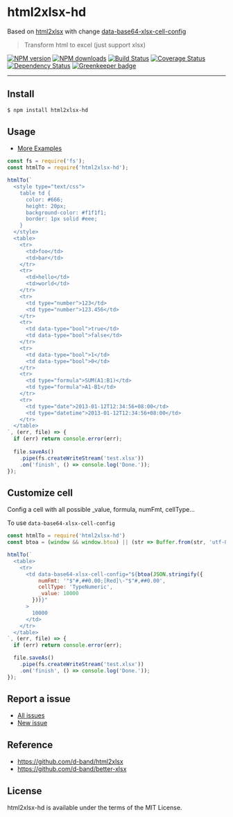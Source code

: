 html2xlsx-hd
===========

Based on [html2xlsx](https://github.com/d-band/html2xlsx) with change [data-base64-xlsx-cell-config](https://github.com/d-band/html2xlsx/pull/64)

> Transform html to excel (just support xlsx)

[![NPM version](https://img.shields.io/npm/v/html2xlsx.svg)](https://www.npmjs.com/package/html2xlsx-hd)
[![NPM downloads](https://img.shields.io/npm/dm/html2xlsx-hd.svg)](https://www.npmjs.com/package/html2xlsx-hd)
[![Build Status](https://travis-ci.org/yuanoook/html2xlsx-hd.svg?branch=master)](https://travis-ci.org/yuanoook/html2xlsx-hd)
[![Coverage Status](https://coveralls.io/repos/github/yuanoook/html2xlsx-hd/badge.svg?branch=master)](https://coveralls.io/github/yuanoook/html2xlsx-hd?branch=master)
[![Dependency Status](https://david-dm.org/yuanoook/html2xlsx-hd.svg)](https://david-dm.org/yuanoook/html2xlsx-hd)
[![Greenkeeper badge](https://badges.greenkeeper.io/yuanoook/html2xlsx-hd.svg)](https://greenkeeper.io/)

---

## Install

```bash
$ npm install html2xlsx-hd
```

## Usage

- [More Examples](examples)

```javascript
const fs = require('fs');
const htmlTo = require('html2xlsx-hd');

htmlTo(`
  <style type="text/css">
    table td {
      color: #666;
      height: 20px;
      background-color: #f1f1f1;
      border: 1px solid #eee;
    }
  </style>
  <table>
    <tr>
      <td>foo</td>
      <td>bar</td>
    </tr>
    <tr>
      <td>hello</td>
      <td>world</td>
    </tr>
    <tr>
      <td type="number">123</td>
      <td type="number">123.456</td>
    </tr>
    <tr>
      <td data-type="bool">true</td>
      <td data-type="bool">false</td>
    </tr>
    <tr>
      <td data-type="bool">1</td>
      <td data-type="bool">0</td>
    </tr>
    <tr>
      <td type="formula">SUM(A1:B1)</td>
      <td type="formula">A1-B1</td>
    </tr>
    <tr>
      <td type="date">2013-01-12T12:34:56+08:00</td>
      <td type="datetime">2013-01-12T12:34:56+08:00</td>
    </tr>
  </table>
`, (err, file) => {
  if (err) return console.error(err);
  
  file.saveAs()
    .pipe(fs.createWriteStream('test.xlsx'))
    .on('finish', () => console.log('Done.'));
});
```

## Customize cell

Config a cell with all possible _value, formula, numFmt, cellType...

To use `data-base64-xlsx-cell-config`

```javascript
const htmlTo = require('html2xlsx-hd')
const btoa = (window && window.btoa) || (str => Buffer.from(str, 'utf-8').toString('base64'))

htmlTo(`
  <table>
    <tr>
      <td data-base64-xlsx-cell-config="${btoa(JSON.stringify({
          numFmt: '"$"#,##0.00;[Red]\-"$"#,##0.00',
          cellType: 'TypeNumeric',
          _value: 10000
        }))}"
      >
        10000
      </td>
    </tr>
  </table>
`, (err, file) => {
  if (err) return console.error(err);

  file.saveAs()
    .pipe(fs.createWriteStream('test.xlsx'))
    .on('finish', () => console.log('Done.'));
});
```

## Report a issue

* [All issues](https://github.com/yuanoook/html2xlsx-hd/issues)
* [New issue](https://github.com/yuanoook/html2xlsx-hd/issues/new)

## Reference

- https://github.com/d-band/html2xlsx
- https://github.com/d-band/better-xlsx

## License

html2xlsx-hd is available under the terms of the MIT License.
